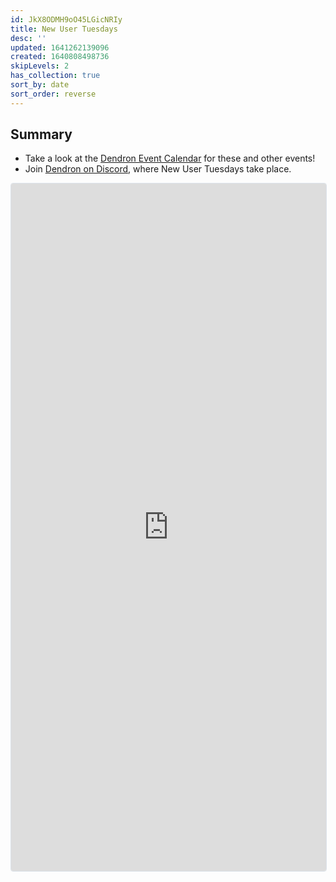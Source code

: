 ```yaml
---
id: JkX8ODMH9oO45LGicNRIy
title: New User Tuesdays
desc: ''
updated: 1641262139096
created: 1640808498736
skipLevels: 2
has_collection: true
sort_by: date
sort_order: reverse
---
```


## Summary

- Take a look at the [Dendron Event Calendar](https://link.dendron.so/luma) for these and other events!
- Join [Dendron on Discord](https://link.dendron.so/discord), where New User Tuesdays take place.

<!--
iframe embed for active Luma event series
Currently for 2022 Q1
-->
<iframe
  src="https://lu.ma/embed-checkout/evt-D3azaOfrb5MM5RW"
  width="100%"
  height="1100"
  frameborder="0"
  style="border:1px solid #bfcbda88;border-radius:4px;"
  allowfullscreen=""
  aria-hidden="false"
  tabindex="0"
></iframe>
